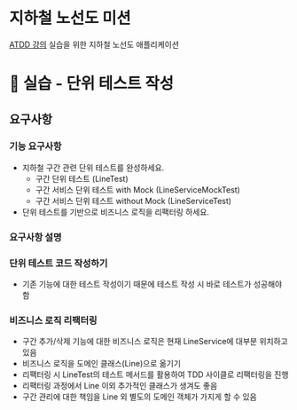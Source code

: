 # 지하철 노선도 미션

[ATDD 강의](https://edu.nextstep.camp/c/R89PYi5H) 실습을 위한 지하철 노선도 애플리케이션

# 🚀 실습 - 단위 테스트 작성

## 요구사항

### 기능 요구사항

- 지하철 구간 관련 단위 테스트를 완성하세요.
    - 구간 단위 테스트 (LineTest)
    - 구간 서비스 단위 테스트 with Mock (LineServiceMockTest)
    - 구간 서비스 단위 테스트 without Mock (LineServiceTest)
- 단위 테스트를 기반으로 비즈니스 로직을 리팩터링 하세요.

### 요구사항 설명

### 단위 테스트 코드 작성하기

- 기존 기능에 대한 테스트 작성이기 때문에 테스트 작성 시 바로 테스트가 성공해야 함

### 비즈니스 로직 리팩터링

- 구간 추가/삭제 기능에 대한 비즈니스 로직은 현재 LineService에 대부분 위치하고 있음
- 비즈니스 로직을 도메인 클래스(Line)으로 옮기기
- 리팩터링 시 LineTest의 테스트 메서드를 활용하여 TDD 사이클로 리팩터링을 진행
- 리팩터링 과정에서 Line 이외 추가적인 클래스가 생겨도 좋음
- 구간 관리에 대한 책임을 Line 외 별도의 도메인 객체가 가지게 할 수 있음
